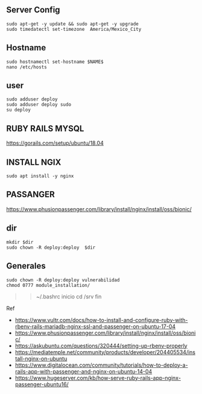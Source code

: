 ## Server Config
```
sudo apt-get -y update && sudo apt-get -y upgrade
sudo timedatectl set-timezone  America/Mexico_City
```
## Hostname
```
sudo hostnamectl set-hostname $NAME$
nano /etc/hosts
```

## user
```
sudo adduser deploy
sudo adduser deploy sudo
su deploy
```

## RUBY RAILS MYSQL
https://gorails.com/setup/ubuntu/18.04

## INSTALL NGIX 
```
sudo apt install -y nginx
```

## PASSANGER
https://www.phusionpassenger.com/library/install/nginx/install/oss/bionic/

## dir
```
mkdir $dir
sudo chown -R deploy:deploy  $dir
```

## Generales
```
sudo chown -R deploy:deploy vulnerabilidad
chmod 0777 module_installation/
```

>>  ~/.bashrc
inicio
cd /srv
fin



Ref
- https://www.vultr.com/docs/how-to-install-and-configure-ruby-with-rbenv-rails-mariadb-nginx-ssl-and-passenger-on-ubuntu-17-04
- https://www.phusionpassenger.com/library/install/nginx/install/oss/bionic/
- https://askubuntu.com/questions/320444/setting-up-rbenv-properly
- https://mediatemple.net/community/products/developer/204405534/install-nginx-on-ubuntu
- https://www.digitalocean.com/community/tutorials/how-to-deploy-a-rails-app-with-passenger-and-nginx-on-ubuntu-14-04
- https://www.hugeserver.com/kb/how-serve-ruby-rails-app-nginx-passenger-ubuntu16/
